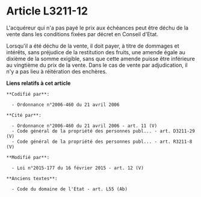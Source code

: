 # Article L3211-12

L'acquéreur qui n'a pas payé le prix aux échéances peut être déchu de la vente dans les conditions fixées par décret en
Conseil d'Etat. 

Lorsqu'il a été déchu de la vente, il doit payer, à titre de dommages et intérêts, sans préjudice de la restitution des
fruits, une amende égale au dixième de la somme exigible, sans que cette amende puisse être inférieure au vingtième du prix
de la vente. Dans le cas de vente par adjudication,         il n'y a pas lieu à réitération des enchères.

**Liens relatifs à cet article**

	**Codifié par**:

	  - Ordonnance n°2006-460 du 21 avril 2006

	**Cité par**:

	  - Ordonnance n°2006-460 du 21 avril 2006 - art. 11 (V)
	  - Code général de la propriété des personnes publ... - art. D3211-29 (V)
	  - Code général de la propriété des personnes publ... - art. R3211-8 (V)

	**Modifié par**:

	  - Loi n°2015-177 du 16 février 2015 - art. 12 (V)

	**Anciens textes**:

	  - Code du domaine de l'Etat - art. L55 (Ab)
